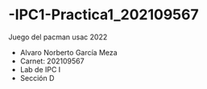 # -IPC1-Practica1_202109567
Juego del pacman usac 2022
- Alvaro Norberto García Meza
- Carnet: 202109567
- Lab de IPC I 
- Sección D
